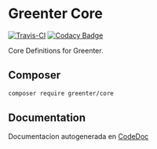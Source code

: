 # Greenter Core
[![Travis-CI](https://img.shields.io/travis/giansalex/greenter-core.svg?label=build&branch=master&style=flat-square)](https://travis-ci.org/giansalex/greenter-core)
[![Codacy Badge](https://api.codacy.com/project/badge/Grade/eb6ed4cb0e994c3db85b68c7a66e0f22)](https://www.codacy.com/app/giansalex/greenter-core?utm_source=github.com&amp;utm_medium=referral&amp;utm_content=giansalex/greenter-core&amp;utm_campaign=Badge_Grade)       

Core Definitions for Greenter.

## Composer
```bash
composer require greenter/core
```

## Documentation

Documentacion autogenerada en [CodeDoc](https://codedoc.pub/giansalex/greenter-core/master/)
